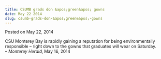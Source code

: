 ```yaml
---
title: CSUMB grads don &apos;green&apos; gowns
date: May 22 2014
slug: csumb-grads-don-&apos;green&apos;-gowns
---
```





<span class="date">Posted on May 22, 2014    </span>
<p>CSU Monterey Bay is rapidly gaining a reputation for being
environmentally responsible &#x2013; right down to the gowns that
graduates will wear on Saturday.<br>
&#x2013; <em>Monterey Herald</em>, May 16, 2014</br></p>





